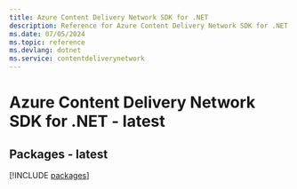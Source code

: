 ```yaml
---
title: Azure Content Delivery Network SDK for .NET
description: Reference for Azure Content Delivery Network SDK for .NET
ms.date: 07/05/2024
ms.topic: reference
ms.devlang: dotnet
ms.service: contentdeliverynetwork
---
```

# Azure Content Delivery Network SDK for .NET - latest
## Packages - latest
[!INCLUDE [packages](content-delivery-network-index.md)]